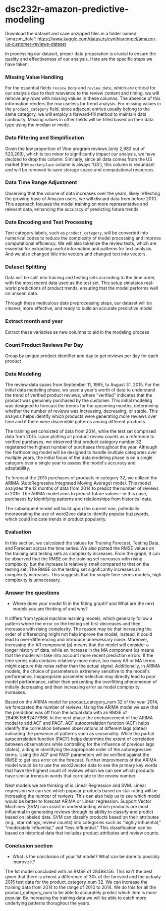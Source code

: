 # dsc232r-amazon-predictive-modeling

Download the dataset and save unzipped files in a folder named 'amazon_data':
https://www.kaggle.com/datasets/cynthiarempel/amazon-us-customer-reviews-dataset

In processing our dataset, proper data preparation is crucial to ensure the quality and effectiveness of our analysis. Here are the specific steps we have taken:

### Missing Value Handling
For the essential fields `review_body` and `review_date`, which are critical for our analysis due to their relevance to the review content and timing, we will remove any rows with missing values in these columns. The absence of this information renders the row useless for trend analysis. For missing values in the `product_category` field, since adjacent entries usually belong to the same category, we will employ a forward-fill method to maintain data continuity. Missing values in other fields will be filled based on their data type using the median or mode.

### Data Filtering and Simplification
Given the low proportion of Vine program reviews (only 2,982 out of 523,269), which is too minor to significantly impact our analysis, we have decided to drop this column. Similarly, since all data comes from the US market (the `marketplace` column is always 'US'), this column is redundant and will be removed to save storage space and computational resources.

### Data Time Range Adjustment
Observing that the volume of data increases over the years, likely reflecting the growing base of Amazon users, we will discard data from before 2010. This approach focuses the model training on more representative and relevant data, enhancing the accuracy of predicting future trends.

### Data Encoding and Text Processing
Text category labels, such as `product_category`, will be converted into numerical codes to reduce the complexity of model processing and improve computational efficiency. We will also tokenize the review texts, which are essential for extracting useful information and patterns for text analysis. And we also changed title into vectors and changed text into vectors.

### Dataset Splitting
Data will be split into training and testing sets according to the time order, with the most recent data used as the test set. This setup simulates real-world predictions of product trends, ensuring that the model performs well on unseen data.

Through these meticulous data preprocessing steps, our dataset will be cleaner, more effective, and ready to build an accurate predictive model.

### Extract month and year
Extract these variables as new columns to aid in the modeling process

### Count Product Reviews Per Day
Group by unique product identifier and day to get reviews per day for each product

### Data Modeling 
The review data spans from September 11, 1995, to August 31, 2015. For the initial data modeling phase, we used a year's worth of data to understand the trend of verified product reviews, where "verified" indicates that the product was genuinely purchased by the customer. This initial modeling was designed to forecast the trends for the upcoming months, determining whether the number of reviews was increasing, decreasing, or stable. This analysis helps identify which products were generating more reviews over time and if there were discernible patterns among different products.

The training set consisted of data from 2014, while the test set comprised data from 2015. Upon plotting all product review counts as a reference to verified purchases, we observed that product category number 32 registered the highest number of purchases throughout the year. Although the forthcoming model will be designed to handle multiple categories over multiple years, the initial focus of the data modeling phase is on a single category over a single year to assess the model's accuracy and adaptability.

To forecast the 2015 purchases of products in category 32, we utilized the ARIMA (AutoRegressive Integrated Moving Average) model. This model analyzes the 12 months of data from 2014 to predict the number of reviews in 2015. The ARIMA model aims to predict future values—in this case, purchases by identifying patterns and relationships from historical data.

The subsequent model will build upon the current one, potentially incorporating the use of word2vec data to identify popular buzzwords, which could indicate trends in product popularity.

### Evaluation
In this section, we calculated the values for Training Forecast, Testing Data, and Forecast across the time series. We also plotted the RMSE values on the training and testing sets as complexity increases. From the graph, it can be observed that the RMSE on the training set increases with rising complexity, but the increase is relatively small compared to that on the testing set. The RMSE on the testing set significantly increases as complexity increases. This suggests that for simple time series models, high complexity is unnecessary. 

### Answer the questions
* Where does your model fit in the fitting graph? and What are the next models you are thinking of and why?

It differs from typical machine learning models, which generally follow a pattern where the error on the testing set first decreases and then increases with rising complexity. The reason may be that increasing the order of differencing might not help improve the model; instead, it could lead to over-differencing and introduce unnecessary noise. Moreover, increasing the AR component (p) means that the model will consider a longer history of data, while an increase in the MA component (q) means that the model will take into account more recent prediction errors. If the time series data contains relatively more noise, too many AR or MA terms might capture this noise rather than the actual signal. Additionally, in ARIMA models, the choice of parameters is extremely sensitive to the model's performance. Inappropriate parameter selection may directly lead to poor model performance, rather than presenting the overfitting phenomenon of initially decreasing and then increasing error as model complexity increases.

Based on the ARIMA model for product_category_num 32 of the year 2014, we forecasted the number of reviews. Using the ARIMA model we saw that the preidction was off from the 
actual data with an RMSE of 28498.15662477966. In the next phase the enchancement of the ARIMA model to add ACF and PACF. ACF autocorrelation function (ACF) helps identify the correlation between observations at different lags (dates) indicating the presence of patterns such as seasonality. While the partial autocorrelation function (PACF) helps determine the extent of correlation between observations while controlling for the influence of previous lags (dates), aiding in identifying the appropriate order of the autoregressive terms. Using the ACF and PACF parameters will be verified against the RMSE to get less error on the forecast. Further improvments of the ARIMA model would be to use the word2vector data to see the primary key words that have the highest count of reviews which we can see which products have similar trends in words that correlate to the review number.

Next models we are thinking of is Linear Regression and SVM. Linear regression we can see which popular products based on star rating will be increasing the number of reviews. This can also help us to see which model would be better to forecast ARIMA or Linear regression. Support Vector Machines (SVM) can assist in understanding which products are most influential in generating reviews through its ability to classify and predict based on labeled data. SVM can classify products based on their attributes (e.g., star ratings, review counts) into categories such as "highly influential," "moderately influential," and "less influential." This classification can be based on historical data that includes product attributes and review counts.

### Conclusion section
* What is the conclusion of your 1st model? What can be done to possibly improve it?
  
The 1st model concluded with an RMSE of 28498.156. This isn't the best given that there is almost a difference of 30k of the forcsted and the actualy 2015 test data for the product_category_num 32. We can increase the training data from 2014 to the range of 2010 to 2014. We do this for all the product_category_num to be able to accurately predict which item is more popular.  By increasing the training data we will be able to catch more underlying patterns thorughout the years. 
